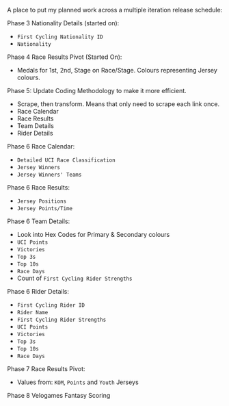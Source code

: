 A place to put my planned work across a multiple iteration release schedule:

Phase 3 Nationality Details (started on):
- `First Cycling Nationality ID`
- `Nationality`

Phase 4 Race Results Pivot (Started On):
- Medals for 1st, 2nd, Stage on Race/Stage. Colours representing Jersey colours.

Phase 5: Update Coding Methodology to make it more efficient.
- Scrape, then transform. Means that only need to scrape each link once.
- Race Calendar
- Race Results
- Team Details
- Rider Details

Phase 6 Race Calendar:
- `Detailed UCI Race Classification`
- `Jersey Winners`
- `Jersey Winners' Teams`

Phase 6 Race Results:
- `Jersey Positions`
- `Jersey Points/Time`

Phase 6 Team Details:
- Look into Hex Codes for Primary & Secondary colours
- `UCI Points`
- `Victories`
- `Top 3s`
- `Top 10s`
- `Race Days`
- Count of `First Cycling Rider Strengths`

Phase 6 Rider Details:
- `First Cycling Rider ID`
- `Rider Name`
- `First Cycling Rider Strengths`
- `UCI Points`
- `Victories`
- `Top 3s`
- `Top 10s`
- `Race Days`

Phase 7 Race Results Pivot:
- Values from: `KOM`, `Points` and `Youth` Jerseys

Phase 8 Velogames Fantasy Scoring
